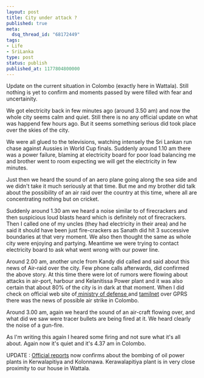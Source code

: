 ```yaml
---
layout: post
title: City under attack ?
published: true
meta:
  dsq_thread_id: "68172449"
tags:
- Life
- SriLanka
type: post
status: publish
published_at: 1177804800000
---
```

Update on the current situation in Colombo (exactly here in Wattala). Still nothing is yet to confirm and moments passed by were filled with fear and uncertainity.

We got electricity back in few minutes ago (around 3.50 am) and now the whole city seems calm and quiet. Still there is no any official update on what was happend few hours ago. But it seems something serious did took place over the skies of the city.

We were all glued to the televisions, watching intensely the Sri Lankan run chase against Aussies in World Cup finals. Suddenly around 1.10 am there was a power failure, blaming at electricity board for poor load balancing me and brother went to room expecting we will get the electricity in few minutes.

Just then we heard the sound of an aero plane going along the sea side and we didn't take it much seriously at that time. But me and my brother did talk about the possibility of an air raid over the country at this time, where all are concentrating nothing but on cricket.

Suddenly around 1.30 am we heard a noise similar to of firecrackers and then suspicious loud blasts heard which is definitely not of firecrackers. Then I called one of my uncles (they had electricity in their area) and he said it should have been just fire-crackers as Sanath did hit 3 successive boundaries at that very moment. We also then thought the same as whole city were enjoying and partying. Meantime we were trying to contact electricity board to ask what went wrong with our power line.

Around 2.00 am, another uncle from Kandy did called and said about this news of Air-raid over the city. Few phone calls afterwards, did confirmed the above story. At this time there were lot of rumors were flowing about attacks in air-port, harbour and Kelanitissa Power plant and it was also certain that about 80% of the city is in dark at that moment. When I did check on official web site of<a href="http://www.defence.lk"> ministry of defense </a>and <a href="http://www.tamilnet.com">tamilnet</a> over GPRS there was the news of possible air strike in Colombo.

Around 3.00 am, again we heard the sound of an air-craft flowing over, and what did we saw were tracer bullets are being fired at it. We heard clearly the noise of a gun-fire.

As I'm writing this again I heared some firing and not sure what it's all about. Again now it's quiet and it's 4.37 am in Colombo.

UPDATE : <a href="http://www.defence.lk/new.asp?fname=20070429_01">Official reports</a> now confirms about the bombing of oil power plants in Kerwalapitiya and Kolonnawa. Kerawalapitiya plant is in very close proximity to our house in Wattala.
